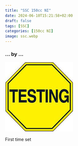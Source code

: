 ```yaml
---
title: "SSC 150cc NI"
date: 2024-06-10T15:21:58+02:00
draft: false
tags: [SSC]
categories: [150cc NI]
image: ssc.webp
---
```

### ... by ...
![Nothing there](testing.jpg)

First time set